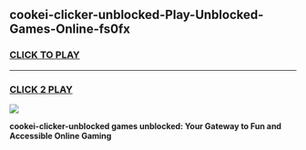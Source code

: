 
## cookei-clicker-unblocked-Play-Unblocked-Games-Online-fs0fx
<h3>
<a href="https://premium76.site?title=cookei-clicker-unblocked&ref=25A">CLICK TO PLAY</a></h3>
<hr>

<h3>
<a href="https://premium76.site?title=cookei-clicker-unblocked&ref=25A">CLICK 2 PLAY</a>
  
</h3>

<a href="https://premium76.site?title=cookei-clicker-unblocked&ref=25A"><img src="https://clearcache.store/games.png"></a>


**cookei-clicker-unblocked games unblocked: Your Gateway to Fun and Accessible Online Gaming**

